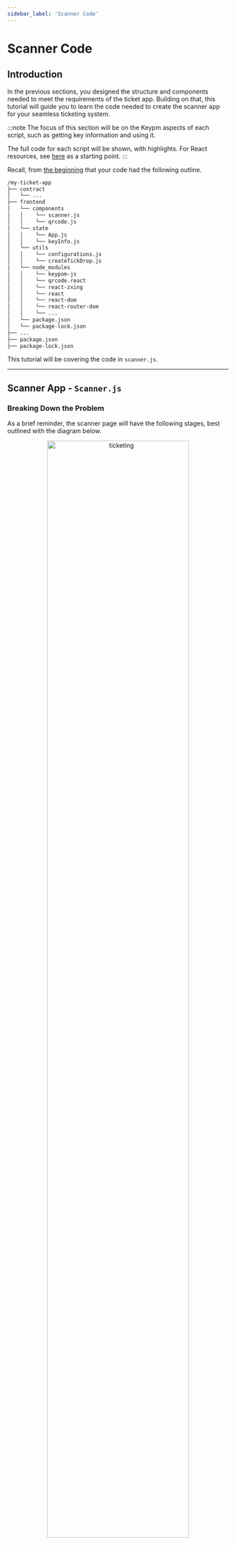 ```yaml
---
sidebar_label: 'Scanner Code'
---
```

# Scanner Code

## Introduction
In the previous sections, you designed the structure and components needed to meet the requirements of the ticket app. Building on that, this tutorial will guide you to learn the code needed to create the scanner app for your seamless ticketing system.

:::note
The focus of this section will be on the Keypm aspects of each script, such as getting key information and using it. 

The full code for each script will be shown, with highlights. For React resources, see [here](https://reactjs.org/docs/hello-world.html) as a starting point.
:::

Recall, from [the beginning](introduction.md) that your code had the following outline.

```bash
/my-ticket-app
├── contract
│   └── ...
├── frontend
│   └── components
│   │    └── scanner.js
│   │    └── qrcode.js
│   └── state
│   │    └── App.js
│   │    └── keyInfo.js
│   └── utils
│   │    └── configurations.js
│   │    └── createTickDrop.js
│   └── node_modules
│   │    └── keypom-js
│   │    └── qrcode.react
│   │    └── react-zxing
│   │    └── react
│   │    └── react-dom
│   │    └── react-router-dom
│   │    └── ...
│   └── package.json
│   └── package-lock.json
├── ...
├── package.json
├── package-lock.json
```

This tutorial will be covering the code in `scanner.js`.

---

## Scanner App - `Scanner.js`
### Breaking Down the Problem
As a brief reminder, the scanner page will have the following stages, best outlined with the diagram below.

<p align="center">
  <img src={require("/static/img/docs/advanced-tutorials/ticketing/scanner-pink-rounded.png").default} width="80%" height="80%" alt="ticketing" class="rounded-corners"/>
</p>

* **Stage 1:** A page with the camera viewport open, constantly scanning for QR codes  
* **Stage 2:** Once a QR code is detected and information is scanned in, the app attempts to derive the private key from the QR code and tries to `claim` using the event password. During this time, the app will indicate it is in the process of claiming.
* **Stage 3:** After the `claim` is processed, the page will return either as successful or a failed `claim` based on the validity of the ticket.

After stage 3, the entire cycle will loop back to stage 1 after three seconds. 

In stage 3, a ticket may be invalid for a few reasons. 
* Incorrect password/key, the Keypom SDK returns an error when `claim` fails
* A ticket may already be fully claimed; the user has claimed their POAP and so their private key has since been deleted
* The ticket has already been scanned by the doorman. This means the key's current use is 2. Although this claim *can* be made, it should not. Doing so would mean the attendee loses out on the opportunity to claim their POAP.

### `masterState` State Variable
In order to track all these stages and possible outcomes, a `masterState` state variable will be declared. These are the corresponding values it can take on.

|    **`masterState[0]`**     | **Description**                                                           |
|-----------------------------|---------------------------------------------------------------------------|
| `masterState[0]` == 1       | Scanner app is scanning, waiting to read in data                          |
| `masterState[0]` == 2       | Data has been read, scanner is trying to claim                            |
| `masterState[0]` == 3       | Successful `claim`                                                        | 
| `masterState[0]` == 4       | Failed to `claim`: SDK returned error, likely incorrect password          | 
| `masterState[0]` == 5       | Failed to `claim`: Ticket has been fully claimed and key has been deleted | 
| `masterState[0]` == 6       | Failed to `claim`: The ticket has already been scanned                    | 

You may have noticed that `masterState` is an array; this is to include a "data bit" inside to indicate the instant that data has been successfully read in by the scanner. 

|    **`masterState[1]`**         | **Description**                                   |
|---------------------------------|---------------------------------------------------|
| `masterState[1]` == False       | No data has been read, cannot call `claim`        |
| `masterState[1]` == True        | Data has been read, scanner may now try to claim  |

### Initialization and Scanning
Upon app mount, the scanner page will immediately do the following.  

1) Similar to the other components covered in the previous pages, `scanner.js` requires a NEAR connection to be established in order to receive Keypom information and call `claim`.   
2) Prompt the doormnan/event organizers for the key passwords  
3) Begin scanning.the scanner page should always be scanning for data and immediately flip the `masterState[1]`'s "data bit" as soon as data is read.   

These features can be seen in the code snippet below. 
```js reference
https://github.com/keypom/keypom-js/blob/96827e6a585a469cc8693dd0dfaf37de312958a2/docs-advanced-tutorials/ticket-app/frontend/components/scanner.js#L21-L64
```

### Claiming
The claiming process can be controlled using a React `useEffect` hook, that runs everytime `masterState[1]` is updated to indicate a change in the data read by the scanner.The primary task of the claim process is to determine if a claim is 

* Successful - `masterState[0]` == 3  
* Failed due to SDK error (likely password) - `masterState[0]` == 4  
* Unsuccessful due to deleted key - `masterState[0]` == 6  
* Failed due to ticket already being scanned by doorman - `masterState[0]` == 5  

This can be done by a process of elimination. Once the existence is confirmed, you must make sure the ticket has not already be sacanned. Then finally, you can attempt to `claim` and return the result of that call.

First, you can check if the key still exists and has not been deleted by calling the SDK funciton `getKeyInformation`. This will return `null` if the key does not exist. This covers the case of `masterState[0]` == 6.
```js reference
https://github.com/keypom/keypom-js/blob/96827e6a585a469cc8693dd0dfaf37de312958a2/docs-advanced-tutorials/ticket-app/frontend/components/scanner.js#L73-L96
```

Next, the `keyInformation` returned from above can be used to determine the current key use. If it's 1, this means the scanner should call `claim`. If not, then the ticket has already been scanned and should not allow the scanner to double-`claim` the ticket. This covers the case of `masterState[0]` == 5
```js reference
https://github.com/keypom/keypom-js/blob/96827e6a585a469cc8693dd0dfaf37de312958a2/docs-advanced-tutorials/ticket-app/frontend/components/scanner.js#L99-L121
```

Lastly, the current key use *after* the scanner `claim` can be used to determine if the `claim` was successful. This covers the case of `masterState[0]` == 4.
```js reference
https://github.com/keypom/keypom-js/blob/96827e6a585a469cc8693dd0dfaf37de312958a2/docs-advanced-tutorials/ticket-app/frontend/components/scanner.js#L123-L149
```

Put together, this is the `useEffect` hook that claims the key and ultimately determines the components to be rendered. 
```js reference
https://github.com/keypom/keypom-js/blob/96827e6a585a469cc8693dd0dfaf37de312958a2/docs-advanced-tutorials/ticket-app/frontend/components/scanner.js#L67-L156
```

### Rendering

The rendering part of the scanner app is relatively simple, as all the logic for states was taken care of during the claim process. The following expandable section contains the entire rendering section. 

<details>
<summary>Full scanner.js rendering code</summary>
<p>

``` jsx reference
https://github.com/keypom/keypom-js/blob/96827e6a585a469cc8693dd0dfaf37de312958a2/docs-advanced-tutorials/ticket-app/frontend/components/scanner.js#L157-L284
```

</p>
</details>

### Full Code
The full code, including the set up, claiming, and the rendering, can be seen below.

``` jsx reference
https://github.com/keypom/keypom-js/blob/96827e6a585a469cc8693dd0dfaf37de312958a2/docs-advanced-tutorials/ticket-app/frontend/components/scanner.js#L1-L284
```